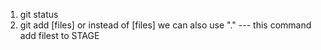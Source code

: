 1. git status
2. git add [files] or instead of [files] we can also use "." --- this command add filest to STAGE